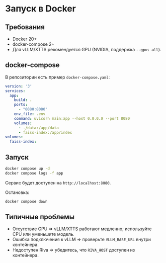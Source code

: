# Запуск в Docker

## Требования

- Docker 20+
- docker-compose 2+
- Для vLLM/XTTS рекомендуется GPU (NVIDIA, поддержка `--gpus all`).

## docker-compose

В репозитории есть пример `docker-compose.yaml`:

```yaml
version: '3'
services:
  app:
    build: .
    ports:
      - "8080:8080"
    env_file: .env
    command: uvicorn main:app --host 0.0.0.0 --port 8080
    volumes:
      - ./data:/app/data
      - faiss-index:/app/index
volumes:
  faiss-index:
```

## Запуск

```bash
docker compose up -d
docker compose logs -f app
```

Сервис будет доступен на `http://localhost:8080`.

Остановка:

```bash
docker compose down
```

## Типичные проблемы

- Отсутствие GPU ⇒ vLLM/XTTS работают медленно; используйте CPU или
  уменьшите модель.
- Ошибка подключения к vLLM ⇒ проверьте `VLLM_BASE_URL` внутри контейнера.
- Недоступен Riva ⇒ убедитесь, что `RIVA_HOST` доступен из контейнера.

